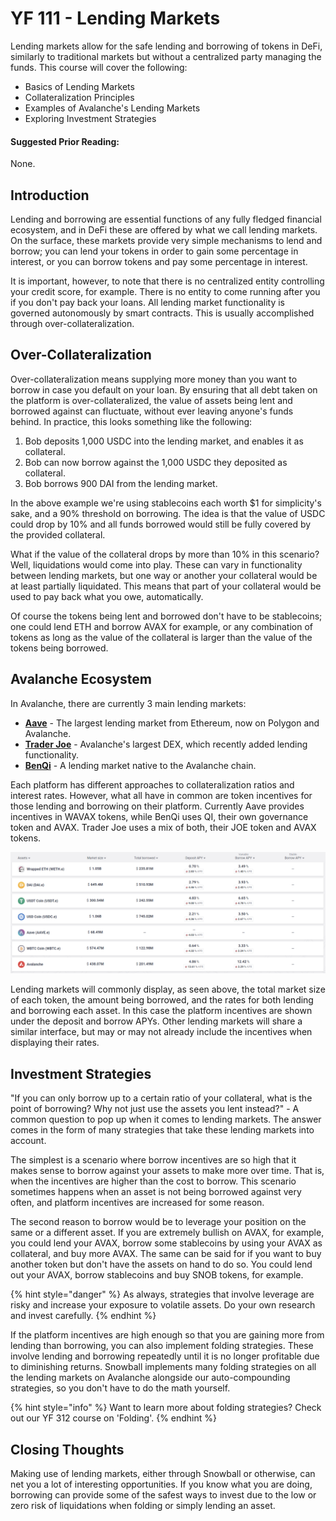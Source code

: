 # YF 111 - Lending Markets

Lending markets allow for the safe lending and borrowing of tokens in DeFi, similarly to traditional markets but without a centralized party managing the funds. This course will cover the following:

* Basics of Lending Markets
* Collateralization Principles
* Examples of Avalanche's Lending Markets
* Exploring Investment Strategies

#### Suggested Prior Reading:

None.

## Introduction

Lending and borrowing are essential functions of any fully fledged financial ecosystem, and in DeFi these are offered by what we call lending markets. On the surface, these markets provide very simple mechanisms to lend and borrow; you can lend your tokens in order to gain some percentage in interest, or you can borrow tokens and pay some percentage in interest.

It is important, however, to note that there is no centralized entity controlling your credit score, for example. There is no entity to come running after you if you don't pay back your loans. All lending market functionality is governed autonomously by smart contracts. This is usually accomplished through over-collateralization.

## Over-Collateralization

Over-collateralization means supplying more money than you want to borrow in case you default on your loan. By ensuring that all debt taken on the platform is over-collateralized, the value of assets being lent and borrowed against can fluctuate, without ever leaving anyone's funds behind. In practice, this looks something like the following:

1. Bob deposits 1,000 USDC into the lending market, and enables it as collateral.
2. Bob can now borrow against the 1,000 USDC they deposited as collateral.
3. Bob borrows 900 DAI from the lending market.

In the above example we're using stablecoins each worth $1 for simplicity's sake, and a 90% threshold on borrowing. The idea is that the value of USDC could drop by 10% and all funds borrowed would still be fully covered by the provided collateral.

What if the value of the collateral drops by more than 10% in this scenario? Well, liquidations would come into play. These can vary in functionality between lending markets, but one way or another your collateral would be at least partially liquidated. This means that part of your collateral would be used to pay back what you owe, automatically.

Of course the tokens being lent and borrowed don't have to be stablecoins; one could lend ETH and borrow AVAX for example, or any combination of tokens as long as the value of the collateral is larger than the value of the tokens being borrowed.

## Avalanche Ecosystem

In Avalanche, there are currently 3 main lending markets:

* [**Aave**](https://aave.com) - The largest lending market from Ethereum, now on Polygon and Avalanche.
* [**Trader Joe**](https://www.traderjoexyz.com/#/lending) - Avalanche's largest DEX, which recently added lending functionality.
* [**BenQi**](https://benqi.fi) - A lending market native to the Avalanche chain.

Each platform has different approaches to collateralization ratios and interest rates. However, what all have in common are token incentives for those lending and borrowing on their platform. Currently Aave provides incentives in WAVAX tokens, while BenQi uses QI, their own governance token and AVAX. Trader Joe uses a mix of both, their JOE token and AVAX tokens.

![Aave's Interface](<../../.gitbook/assets/image (11) (1).png>)

Lending markets will commonly display, as seen above, the total market size of each token, the amount being borrowed, and the rates for both lending and borrowing each asset. In this case the platform incentives are shown under the deposit and borrow APYs. Other lending markets will share a similar interface, but may or may not already include the incentives when displaying their rates.

## Investment Strategies

"If you can only borrow up to a certain ratio of your collateral, what is the point of borrowing? Why not just use the assets you lent instead?" - A common question to pop up when it comes to lending markets. The answer comes in the form of many strategies that take these lending markets into account.

The simplest is a scenario where borrow incentives are so high that it makes sense to borrow against your assets to make more over time. That is, when the incentives are higher than the cost to borrow. This scenario sometimes happens when an asset is not being borrowed against very often, and platform incentives are increased for some reason.

The second reason to borrow would be to leverage your position on the same or a different asset. If you are extremely bullish on AVAX, for example, you could lend your AVAX, borrow some stablecoins by using your AVAX as collateral, and buy more AVAX. The same can be said for if you want to buy another token but don't have the assets on hand to do so. You could lend out your AVAX, borrow stablecoins and buy SNOB tokens, for example.

{% hint style="danger" %}
As always, strategies that involve leverage are risky and increase your exposure to volatile assets. Do your own research and invest carefully.
{% endhint %}

If the platform incentives are high enough so that you are gaining more from lending than borrowing, you can also implement folding strategies. These involve lending and borrowing repeatedly until it is no longer profitable due to diminishing returns. Snowball implements many folding strategies on all the lending markets on Avalanche alongside our auto-compounding strategies, so you don't have to do the math yourself.

{% hint style="info" %}
Want to learn more about folding strategies? Check out our YF 312 course on 'Folding'.
{% endhint %}

## Closing Thoughts

Making use of lending markets, either through Snowball or otherwise, can net you a lot of interesting opportunities. If you know what you are doing, borrowing can provide some of the safest ways to invest due to the low or zero risk of liquidations when folding or simply lending an asset.
